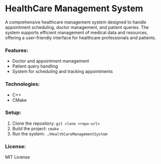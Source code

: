 # HealthCare Management System

A comprehensive healthcare management system designed to handle appointment scheduling, doctor management, and patient queries. The system supports efficient management of medical data and resources, offering a user-friendly interface for healthcare professionals and patients.

### Features:
- Doctor and appointment management
- Patient query handling
- System for scheduling and tracking appointments

### Technologies:
- C++
- CMake

### Setup:
1. Clone the repository: `git clone <repo-url>`
2. Build the project: `cmake .`
3. Run the system: `./HealthCareManagementSystem`

### License:
MIT License
